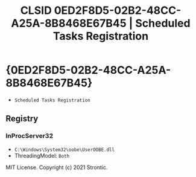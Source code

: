 ﻿---
title: "CLSID 0ED2F8D5-02B2-48CC-A25A-8B8468E67B45 | Scheduled Tasks Registration"
excerpt: What is COM-Object CLSID 0ED2F8D5-02B2-48CC-A25A-8B8468E67B45?
---

# {0ED2F8D5-02B2-48CC-A25A-8B8468E67B45}

* `Scheduled Tasks Registration`

## Registry


### InProcServer32

* `C:\Windows\System32\oobe\UserOOBE.dll`
* ThreadingModel: `Both`

MIT License. Copyright (c) 2021 Strontic.


